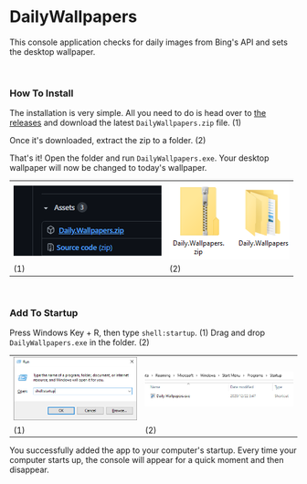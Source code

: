 # DailyWallpapers
This console application checks for daily images from Bing's API and sets the desktop wallpaper.

<br />

### How To Install

The installation is very simple.
All you need to do is head over to <a href="https://github.com/kageroukw/DailyWallpapers/releases">the releases</a> and download the latest `DailyWallpapers.zip` file. (1)

Once it's downloaded, extract the zip to a folder. (2)

That's it! Open the folder and run `DailyWallpapers.exe`. Your desktop wallpaper will now be changed to today's wallpaper.

<div align="center">
  <table>
    <tr>
      <td><img src="./docs/Zip.png" /></td>
      <td><img src="./docs/Extracted.png" /></td>
    </tr>
    <tr>
      <td>(1)</td>
      <td>(2)</td>
    </tr>
  </table>
</div>

<br />

### Add To Startup

Press Windows Key + R, then type `shell:startup`. (1)
Drag and drop `DailyWallpapers.exe` in the folder. (2)

<div align="center">
  <table>
    <tr>
      <td><img src="./docs/Startup.png" /></td>
      <td><img src="./docs/InFolder.png" /></td>
    </tr>
    <tr>
      <td>(1)</td>
      <td>(2)</td>
    </tr>
  </table>
</div>

You successfully added the app to your computer's startup. Every time your computer starts up, the console will appear for a quick moment and then disappear.
